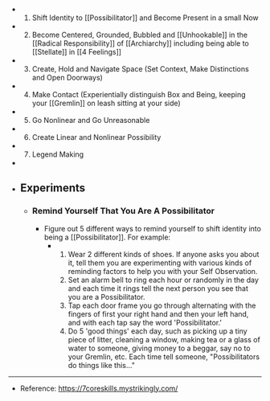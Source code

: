 - 1. Shift Identity to [[Possibilitator]] and Become Present in a small Now
- 2. Become Centered, Grounded, Bubbled and [[Unhookable]] in the [[Radical Responsibility]] of [[Archiarchy]] including being able to [[Stellate]] in [[4 Feelings]]
- 3. Create, Hold and Navigate Space (Set Context, Make Distinctions and Open Doorways)
- 4. Make Contact (Experientially distinguish Box and Being, keeping your [[Gremlin]] on leash sitting at your side)
- 5. Go Nonlinear and Go Unreasonable
- 6. Create Linear and Nonlinear Possibility
- 7. Legend Making
-
- ## Experiments
	- ### Remind Yourself That You Are A Possibilitator
		- Figure out 5 different ways to remind yourself to shift identity into being a [[Possibilitator]]. For example:
			- 1. Wear 2 different kinds of shoes. If anyone asks you about it, tell them you are experimenting with various kinds of reminding factors to help you with your Self Observation.
			  2. Set an alarm bell to ring each hour or randomly in the day and each time it rings tell the next person you see that you are a Possibilitator.
			  3. Tap each door frame you go through alternating with the fingers of first your right hand and then your left hand, and with each tap say the word 'Possibilitator.'
			  4. Do 5 'good things' each day, such as picking up a tiny piece of litter, cleaning a window, making tea or a glass of water to someone, giving money to a beggar, say no to your Gremlin, etc. Each time tell someone, "Possibilitators do things like this..."
- ---
- Reference: https://7coreskills.mystrikingly.com/